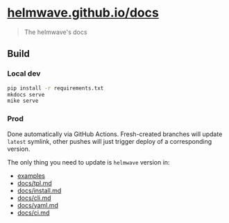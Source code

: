 # [helmwave.github.io/docs](https://helmwave.github.io/docs)

> The helmwave's docs

## Build

### Local dev

```bash
pip install -r requirements.txt
mkdocs serve
mike serve
```

### Prod

Done automatically via GitHub Actions.
Fresh-created branches will update `latest` symlink, other pushes will just trigger deploy of a corresponding version.

The only thing you need to update is `helmwave` version in:

- [examples](docs/examples)
- [docs/tpl.md](docs/tpl.md)
- [docs/install.md](docs/install.md)
- [docs/cli.md](docs/cli.md)
- [docs/yaml.md](docs/yaml.md)
- [docs/ci.md](docs/ci.md)
